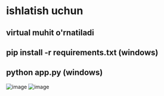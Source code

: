 # ishlatish uchun 
## virtual muhit o'rnatiladi
## pip install -r requirements.txt (windows)
## python app.py (windows)


![image](https://github.com/user-attachments/assets/4402f126-4668-41cf-a275-14ce3f206e26)
![image](https://github.com/user-attachments/assets/9ea21538-9558-4060-ad9b-ce99c5abed31)


